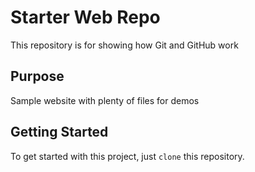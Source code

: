 # Starter Web Repo

This repository is for showing how Git and GitHub work

## Purpose

Sample website with plenty of files for demos

## Getting Started 

To get started with this project, just `clone` this repository.
